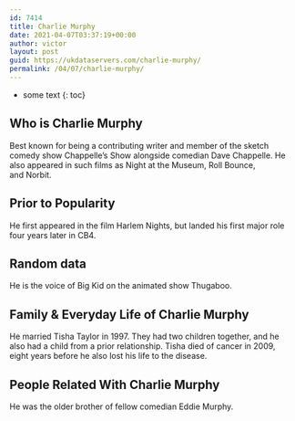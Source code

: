 ```yaml
---
id: 7414
title: Charlie Murphy
date: 2021-04-07T03:37:19+00:00
author: victor
layout: post
guid: https://ukdataservers.com/charlie-murphy/
permalink: /04/07/charlie-murphy/
---
```


* some text
{: toc}


## Who is Charlie Murphy



Best known for being a contributing writer and member of the sketch comedy show Chappelle&#8217;s Show alongside comedian Dave Chappelle. He also appeared in such films as Night at the Museum, Roll Bounce, and Norbit. 

                
                
                
## Prior to Popularity



He first appeared in the film Harlem Nights, but landed his first major role four years later in CB4. 

                
                
                
## Random data



He is the voice of Big Kid on the animated show Thugaboo. 

                
                
                
## Family & Everyday Life of Charlie Murphy



He married Tisha Taylor in 1997. They had two children together, and he also had a child from a prior relationship. Tisha died of cancer in 2009, eight years before he also lost his life to the disease. 

                
                
                
## People Related With Charlie Murphy



He was the older brother of fellow comedian Eddie Murphy. 

                
              
            
          
          
          